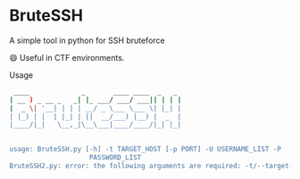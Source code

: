 # BruteSSH
A simple tool in python for SSH bruteforce

😄 Useful in CTF environments.

Usage 

```bash
 ____             _       ____ ____  _   _ 
| __ ) _ __ _   _| |_ ___/ ___/ ___|| | | |
|  _ \| '__| | | | __/ _ \___ \___ \| |_| |
| |_) | |  | |_| | ||  __/___) |__) |  _  |
|____/|_|   \__,_|\__\___|____/____/|_| |_|
                                           

usage: BruteSSH.py [-h] -t TARGET_HOST [-p PORT] -U USERNAME_LIST -P
                    PASSWORD_LIST
BruteSSH2.py: error: the following arguments are required: -t/--target-host, -U/--username-list, -P/--password-list
```
